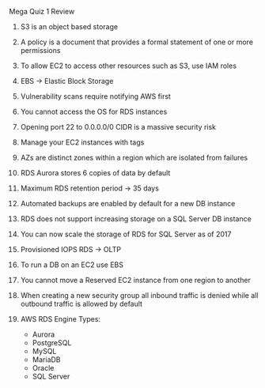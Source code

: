 Mega Quiz 1 Review

1. S3 is an object based storage

2. A policy is a document that provides a formal statement of one or more permissions

3. To allow EC2 to access other resources such as S3, use IAM roles

4. EBS -> Elastic Block Storage

5. Vulnerability scans require notifying AWS first

6. You cannot access the OS for RDS instances

7. Opening port 22 to 0.0.0.0/0 CIDR is a massive security risk

8. Manage your EC2 instances with tags

9. AZs are distinct zones within a region which are isolated from failures

10. RDS Aurora stores 6 copies of data by default

11. Maximum RDS retention period -> 35 days

12. Automated backups are enabled by default for a new DB instance

13. RDS does not support increasing storage on a SQL Server DB instance

14. You can now scale the storage of RDS for SQL Server as of 2017

15. Provisioned IOPS RDS -> OLTP

16. To run a DB on an EC2 use EBS

17. You cannot move a Reserved EC2 instance from one region to another

18. When creating a new security group all inbound traffic is denied while all outbound traffic is allowed by default

19. AWS RDS Engine Types:
    * Aurora
    * PostgreSQL
    * MySQL
    * MariaDB
    * Oracle
    * SQL Server
